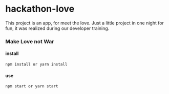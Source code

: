# hackathon-love

This project is an app, for meet the love.
Just a little project in one night for fun, it was realized during our developer training.

### Make Love not War

#### install

```
npm install or yarn install
```

#### use
```
npm start or yarn start
```

